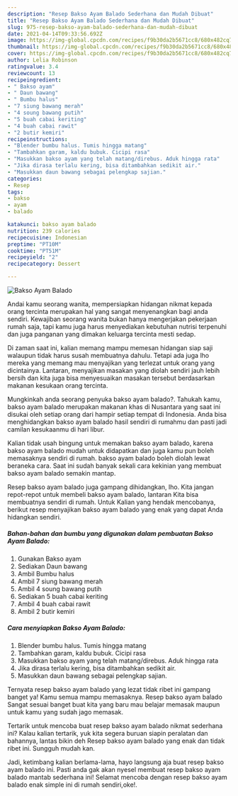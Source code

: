 ```yaml
---
description: "Resep Bakso Ayam Balado Sederhana dan Mudah Dibuat"
title: "Resep Bakso Ayam Balado Sederhana dan Mudah Dibuat"
slug: 975-resep-bakso-ayam-balado-sederhana-dan-mudah-dibuat
date: 2021-04-14T09:33:56.692Z
image: https://img-global.cpcdn.com/recipes/f9b30da2b5671cc8/680x482cq70/bakso-ayam-balado-foto-resep-utama.jpg
thumbnail: https://img-global.cpcdn.com/recipes/f9b30da2b5671cc8/680x482cq70/bakso-ayam-balado-foto-resep-utama.jpg
cover: https://img-global.cpcdn.com/recipes/f9b30da2b5671cc8/680x482cq70/bakso-ayam-balado-foto-resep-utama.jpg
author: Lelia Robinson
ratingvalue: 3.4
reviewcount: 13
recipeingredient:
- " Bakso ayam"
- " Daun bawang"
- " Bumbu halus"
- "7 siung bawang merah"
- "4 soung bawang putih"
- "5 buah cabai keriting"
- "4 buah cabai rawit"
- "2 butir kemiri"
recipeinstructions:
- "Blender bumbu halus. Tumis hingga matang"
- "Tambahkan garam, kaldu bubuk. Cicipi rasa"
- "Masukkan bakso ayam yang telah matang/direbus. Aduk hingga rata"
- "Jika dirasa terlalu kering, bisa ditambahkan sedikit air."
- "Masukkan daun bawang sebagai pelengkap sajian."
categories:
- Resep
tags:
- bakso
- ayam
- balado

katakunci: bakso ayam balado 
nutrition: 239 calories
recipecuisine: Indonesian
preptime: "PT10M"
cooktime: "PT51M"
recipeyield: "2"
recipecategory: Dessert

---
```



![Bakso Ayam Balado](https://img-global.cpcdn.com/recipes/f9b30da2b5671cc8/680x482cq70/bakso-ayam-balado-foto-resep-utama.jpg)

Andai kamu seorang wanita, mempersiapkan hidangan nikmat kepada orang tercinta merupakan hal yang sangat menyenangkan bagi anda sendiri. Kewajiban seorang  wanita bukan hanya mengerjakan pekerjaan rumah saja, tapi kamu juga harus menyediakan kebutuhan nutrisi terpenuhi dan juga panganan yang dimakan keluarga tercinta mesti sedap.

Di zaman  saat ini, kalian memang mampu memesan hidangan siap saji walaupun tidak harus susah membuatnya dahulu. Tetapi ada juga lho mereka yang memang mau menyajikan yang terlezat untuk orang yang dicintainya. Lantaran, menyajikan masakan yang diolah sendiri jauh lebih bersih dan kita juga bisa menyesuaikan masakan tersebut berdasarkan makanan kesukaan orang tercinta. 



Mungkinkah anda seorang penyuka bakso ayam balado?. Tahukah kamu, bakso ayam balado merupakan makanan khas di Nusantara yang saat ini disukai oleh setiap orang dari hampir setiap tempat di Indonesia. Anda bisa menghidangkan bakso ayam balado hasil sendiri di rumahmu dan pasti jadi camilan kesukaanmu di hari libur.

Kalian tidak usah bingung untuk memakan bakso ayam balado, karena bakso ayam balado mudah untuk didapatkan dan juga kamu pun boleh memasaknya sendiri di rumah. bakso ayam balado boleh diolah lewat beraneka cara. Saat ini sudah banyak sekali cara kekinian yang membuat bakso ayam balado semakin mantap.

Resep bakso ayam balado juga gampang dihidangkan, lho. Kita jangan repot-repot untuk membeli bakso ayam balado, lantaran Kita bisa membuatnya sendiri di rumah. Untuk Kalian yang hendak mencobanya, berikut resep menyajikan bakso ayam balado yang enak yang dapat Anda hidangkan sendiri.

<!--inarticleads1-->

##### Bahan-bahan dan bumbu yang digunakan dalam pembuatan Bakso Ayam Balado:

1. Gunakan  Bakso ayam
1. Sediakan  Daun bawang
1. Ambil  Bumbu halus
1. Ambil 7 siung bawang merah
1. Ambil 4 soung bawang putih
1. Sediakan 5 buah cabai keriting
1. Ambil 4 buah cabai rawit
1. Ambil 2 butir kemiri




<!--inarticleads2-->

##### Cara menyiapkan Bakso Ayam Balado:

1. Blender bumbu halus. Tumis hingga matang
1. Tambahkan garam, kaldu bubuk. Cicipi rasa
1. Masukkan bakso ayam yang telah matang/direbus. Aduk hingga rata
1. Jika dirasa terlalu kering, bisa ditambahkan sedikit air.
1. Masukkan daun bawang sebagai pelengkap sajian.




Ternyata resep bakso ayam balado yang lezat tidak ribet ini gampang banget ya! Kamu semua mampu memasaknya. Resep bakso ayam balado Sangat sesuai banget buat kita yang baru mau belajar memasak maupun untuk kamu yang sudah jago memasak.

Tertarik untuk mencoba buat resep bakso ayam balado nikmat sederhana ini? Kalau kalian tertarik, yuk kita segera buruan siapin peralatan dan bahannya, lantas bikin deh Resep bakso ayam balado yang enak dan tidak ribet ini. Sungguh mudah kan. 

Jadi, ketimbang kalian berlama-lama, hayo langsung aja buat resep bakso ayam balado ini. Pasti anda gak akan nyesel membuat resep bakso ayam balado mantab sederhana ini! Selamat mencoba dengan resep bakso ayam balado enak simple ini di rumah sendiri,oke!.

